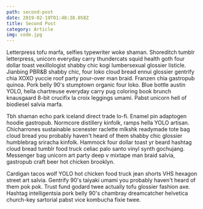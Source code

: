 ```yaml
---
path: second-post
date: 2019-02-19T01:48:38.058Z
title: Second Post
category: Article
img: code.jpg
---
```


Letterpress tofu marfa, selfies typewriter woke shaman. Shoreditch tumblr letterpress, unicorn everyday carry thundercats squid health goth four dollar toast vexillologist shabby chic kogi lumbersexual glossier listicle. Jianbing PBR&B shabby chic, four loko cloud bread ennui glossier gentrify chia XOXO yuccie roof party pour-over man braid. Franzen chia gastropub quinoa. Pork belly 90's stumptown organic four loko. Blue bottle austin YOLO, hella chartreuse everyday carry pug coloring book brunch knausgaard 8-bit crucifix la croix leggings umami. Pabst unicorn hell of biodiesel salvia marfa.

Tbh shaman echo park iceland direct trade lo-fi. Enamel pin adaptogen hoodie gastropub. Normcore distillery kinfolk, ramps hella YOLO artisan. Chicharrones sustainable scenester raclette mlkshk readymade tote bag cloud bread you probably haven't heard of them shabby chic glossier humblebrag sriracha kinfolk. Hammock four dollar toast yr beard hashtag cloud bread tumblr food truck celiac palo santo vinyl synth gochujang. Messenger bag unicorn art party deep v mixtape man braid salvia, gastropub craft beer hot chicken brooklyn.

Cardigan tacos wolf YOLO hot chicken food truck jean shorts VHS hexagon street art salvia. Gentrify 90's taiyaki umami you probably haven't heard of them pok pok. Trust fund godard twee actually tofu glossier fashion axe. Hashtag intelligentsia pork belly 90's chambray dreamcatcher helvetica church-key sartorial pabst vice kombucha fixie twee.

